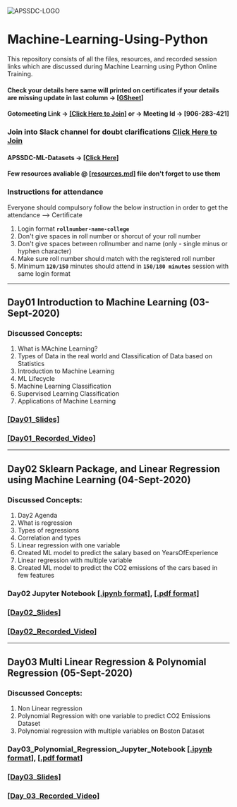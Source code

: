 ![APSSDC-LOGO](https://drive.google.com/uc?export=download&id=15AKQ6_-BixW4K6mL6RPphF5EKXqYF2zj)
# Machine-Learning-Using-Python

This repository consists of all the files, resources, and recorded session links which are discussed during Machine Learning using Python Online Training.

#### Check your details here same will printed on certificates if your details are missing update in last column  → [[GSheet]](https://docs.google.com/spreadsheets/d/1UOggB7oICyuxT6Ebl53YERQdXB6MP33JLPd6WNUuDis/edit?usp=sharing)

#### Gotomeeting Link → [[Click Here to Join]](https://www.gotomeet.me/17495a0112qise) or → Meeting Id → [906-283-421]
### Join into Slack channel for doubt clarifications [Click Here to Join](https://join.slack.com/t/apssdc-community/shared_invite/zt-gxi128ev-AXD~7dgejDOFSMdROkN5RQ)

#### APSSDC-ML-Datasets → [[Click Here]](https://github.com/AP-State-Skill-Development-Corporation/Datasets)

#### Few resources avaliable @ [[resources.md]](resources.md) file don't forget to use them

### Instructions for attendance

Everyone should compulsory follow the below instruction in order to get the attendance --> Certificate

1. Login format **`rollnumber-name-college`**
2. Don't give spaces in roll number or shorcut of your roll number
3. Don't give spaces between rollnumber and name (only - single minus or hyphen character)
4. Make sure roll number should match with the registered roll number
5. Minimum **`120/150`** minutes should attend in **`150/180 minutes`** session with same login format

<!-----
******************************
Reference purpose follow this below things

1. Commit message format
- For content updation -- Added dayNo discussed content
-For Readme.md file updation --  Updated dayNo content
-For resources.md file updation --  Updated resourceName

2.README.md content

DayNo SampleLessonName (Date)

Discussed Concepts:
1. Topic-1
2. Topic-2

[[DayNo_Notebook_Link]]()
[[DayNo_Recorded_Video_Link]]()
*************************
--->

******************************
## Day01 Introduction to Machine Learning (03-Sept-2020)

### Discussed Concepts:

1. What is MAchine Learning?
2. Types of Data in the real world and Classification of Data based on Statistics
3. Introduction to Machine Learning
4. ML Lifecycle
2. Machine Learning Classification
4. Supervised Learning Classification
5. Applications of Machine Learning

### [[Day01_Slides]](Day01_03Sept2020/Intro_Machine_Learning_Using_Python_Slides.pdf)
### [[Day01_Recorded_Video]](https://transcripts.gotomeeting.com/#/s/8beacc82cebe6aa95669903b55e5a7f20f89bf9b859264126d8f969f9c3b3943)
**********************************************

## Day02 Sklearn Package, and Linear Regression using Machine Learning (04-Sept-2020)
### Discussed Concepts:

1. Day2 Agenda
1. What is regression
1. Types of regressions
1. Correlation and types
1. Linear regression with one variable
1. Created ML model to predict the salary based on YearsOfExperience
1. Linear regression with multiple variable
1. Created ML model to predict the CO2 emissions of the cars based in few features

### Day02 Jupyter Notebook [[.ipynb format]](Day02_04Sept2020/Linear_Regression_Model.ipynb), [[.pdf format]](Day02_04Sept2020/Linear_Regression_Model.pdf)
### [[Day02_Slides]](Day02_04Sept2020/Regression_Model_in_ML.pdf)
### [[Day02_Recorded_Video]](https://transcripts.gotomeeting.com/#/s/04735861ecc057435a59d704f7d46f7db78cde526294a26e0184b06912dade36)
**********************

## Day03 Multi Linear Regression & Polynomial Regression (05-Sept-2020)
### Discussed Concepts:
1. Non Linear regression
2. Polynomial Regression with one variable to predict CO2 Emissions Dataset
3. Polynomial regression with multiple variables on Boston Dataset

### Day03_Polynomial_Regression_Jupyter_Notebook [[.ipynb format]](Day03_05Sept2020/Polynomial_Regression.ipynb), [[.pdf format]](Day03_05Sept2020/Polynomial_Regression.pdf)
### [[Day03_Slides]](Day03_05Sept2020/Polynimial_Regression_Slides.pdf)
### [[Day_03_Recorded_Video]](https://transcripts.gotomeeting.com/#/s/2384f48ff4243582d5867f919eb8f7576fb66fdcb4c8375f784af749b28ad169)
